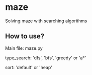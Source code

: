 # maze
 Solving maze with searching algorithms


## How to use?

 Main file: maze.py

 type_search: 'dfs', 'bfs', 'greedy' or 'a*'

 sort: 'default' or 'heap'
